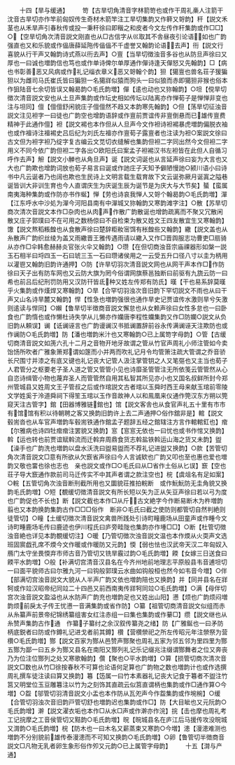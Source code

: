 <!-- { "loadSidebar": true } -->
　　十四【旱与缓通】
　　笴【古旱切角清音字林箭笴也或作干周礼槀人注箭干沈音古旱切亦作竿前匈奴传生奇材木箭竿注工旱切集韵又作簳又哿韵】秆【説文禾茎也从禾旱声引春秋传或投一秉秆徐曰即稭之和皮者今文左传作秆集韵或作□□】○【空旱切角次清音説文刚直也从□古信字从巛取其不舎昼夜引论语如也广韵强直也又和乐貌或作偘唐薛延陁传偘偘不千虚誉又翰韵论语去声】衎【説文行喜貌从行干声又翰韵诗式燕以衎去声】○亶【当旱切徴浊音多谷也从防旦声徐曰又厚也一曰诚也増韵信也笃也或作单诗俾尔单厚通作僤诗逢天僤怒又先翰韵】□【病也书彰善恶又风病或作礼记缁衣章义恶又哿翰个韵】狚【獦亶也兽名荘子猨猵狚以为雌司马氏崔氏皆曰猵狚一名獦牂似猿而狗头一曰似狼而赤即獦狚非猴也俗本作狙陆音七余切皆误又翰曷韵○毛氏韵増】僤【逺也动也又狝翰韵】○坦【傥旱切徴次清音説文安也从土旦声集韵或作坛史相如传坛以陆离亦作惮荀子是惮惮非变也注与坦同】儃【儃儃舒闲貌庄子儃儃然不趋又本韵寒先翰韵】○但【荡旱切征浊音説文注见袒字一曰徒也广韵空也增韵语辞或作亶前贾谊传非亶倒悬而已雄传亶费精神于此通作儃】袒【説文裼也本作但从人旦声今文作袒诗袒裼暴虎増韵偏脱衣袖也或作襢诗注襢裼史吕后纪为刘氏左襢亦作亶荀子露亶者也注读为袒○案説文徐曰古文但为袒字袒乃绽字复古编云文苋切衣缝解也集韵但袒二字同出然今文但袒二字用义不同今依广韵但袒二字各出○欧阳氏曰案孟子袒裼汉书左袒皆在此但人自循习呼作去声】觛【説文小觯也从角旦声】诞【説文词诞也从言延声徐曰妄为大言也又大也广韵欺也增韵词放也荀子易言曰诞或作訑庄子天知予僻陋慢訑○颍川语小曰诗书中凡云诞者乃也阔也欺也生民诗上文明言载生载育故下文云诞弥厥月诞寘之隘巷诞皆训大非训生育也今人直谓庆生为庆诞生辰为诞节是为庆大与大节矣】蜑【蛮属南夷海种集韵或作防亦书作蜒】惮【劳也诗哀我惮人又哿个翰曷韵○毛氏韵増】潬【江东呼水中沙処为潬今河阳县南有中潬城又狝翰韵又寒韵滩字注】○散【苏旱切商次清次音説文本作□杂肉也从肉声作散广韵散诞也增韵疏离而不聚又冗散闲散又庄子郭璞曰不在可用之数杨倞曰不自检束为散又姓文王四友散宜生又寒翰韵】馓【説文熬稻粻餭也从食散声徐曰楚辞粔籹宻饵有枨餭些又翰韵】繖【説文盖也从糸散声广韵织丝绫为盖又雨繖晋王雅传遇雨请以繖入又作□晋舆服志功曹吏□扇骑从亦作□伞韩愈赫赫炎官张火伞又翰韵】○瓒【在但切商浊音宗庙祼器形如槃一説玉石相半曰埒四玉一石曰琥三玉一石曰瓒诸侯用之一云受五升口径八寸以圭为柄用以灌鬯又翰韵旧韵许通押】○防【许旱切羽次清音説文网也从网干声本作□作防徐曰天子出有防车网也又云防大旗为罔今俗谓网旗蔡邕独断曰前驱有九旒云防一曰希也前吕后纪刑罚防用又汉防幵皆氐种又姓左传郑有防氏】暵【干也易系辞莫暵乎火集韵或作熯焊又寒翰韵】○旱【合罕切羽浊次音旧韵下罕切説文不雨也从曰干声又山名诗旱麓又翰韵】悍【性急也増韵强很也通作旱史记贾谊传水激则旱兮矢激则逺读与悍同】○嬾【鲁旱切半徴商音説文懈怠也从女赖声徐曰女性多怠也一曰卧食也广韵惰也或作懒杜诗失学从儿懒亦作孏唐李程性孏集韵又作□防孄○説文从负旧韵从頼误】谰【诋谰诬言也广韵谩谰汉书抵谰置辞前谷永传满谰诬天注欺防也或作谰防○毛氏韵増】防【潘也増韵米汁也又寒翰韵○已上属笴字母韵】○管【古缓切商清音説文如箎六孔十二月之音物开地牙故谓之管从竹官声周礼小师注管如今卖饴饧所吹者广雅象箫郑谓如篴而小并两而吹礼记月令均管箫注疏大管谓之乔音骄长尺围寸并漆之有底又键也礼记丧大记管人汲注掌管钥之人又笔彄也又主当也荀子人君管分之枢要老子圣人道之管又管管小见也诗靡圣管管注无所依笺云管管然从心自恣诗缉管小物也蔑弃圣人而管管然自用其私智其所见亦小也又国名叔鲜所封今郑州管城县又姓周文王子管叔之后或作琯説文古者琯以玉舜时西王母来献玉琯前零陵文学姓奚于泠道舜祠下得笙玉琯以玉作音故神人以和鳯凰来仪通作筦汉东方朔以筦窥天注古管字】錧【田器博雅链錧也】馆【説文客舎也从食官声礼五十里有市市有馆馆有积以待朝聘之客又换韵旧韵许上去二声通押○俗作舘非是】輨【説文毂耑沓也从车官声増韵车毂耑铁通作錧孟子题辞五经之錧辖注方言作輨輨釭也】痯【尔雅病也诗四牡痯痯注罢貌又换韵】悹【悹悹无依也一曰忧也或书作悺又换韵】斡【运也转也前贾谊赋斡流而迁斡弃周鼎食货志斡盐铁斡运山海之货又未韵】盥【澡手也广韵洗也増韵以盘水沃洗曰盥易盥而不荐礼记进盥又换韵】○款【苦管切角次清音説文□意有所欲从欠窾省声徐曰今人言诚欵也广韵又叩也至也惠也爱也増韵又敬也畱也徐也志也　亲也説文或作□○毛氏曰从□省作土俗从匕误】窾【空也荘子导大窾通作款前司马迁传实不中其声者谓之款注空也】梡【虞俎名有足如案】○輐【五管切角次浊音断刑截所用也又圜貌荘推拍輐断　或作魭魭防无圭角貌又换韵毛氏韵増】○短【覩缓切徴清音説文有所长短以矢为正从矢豆声徐曰若以弓为度也广韵促也不长也】断【説文截也本作□从斤古文絶字今作断易断木为杵増韵翦也又本韵换韵集韵古作□□□俗作　断非○毛氏曰截之使防则都管切自然判絶则徒管切】○疃【土缓切徴次清音説文禽兽所践处引诗町疃鹿场从田童声或作畽今文诗町畽鹿场毛传曰鹿迹也伊川程氏曰庐旁畦陇也集韵亦作堹□□】○断【杜管切徴浊音絶也详见本韵覩缓切注】○暖【乃管切徴次浊音説文温也本作煗从火耎声文选班固賔戯孔席不煗今文作暖或作暖防又元韵】愞【弱也怯也汉武帝天汉二年匈奴入鴈门太守坐畏愞弃市师古音乃管切又铣旱霰过韵○毛氏韵増】餪【女嫁三日送食曰餪平水韵増】○般【补满切宫清音汉县名在今齐州地前地理志平原般县韦音逋坦切一曰面平貌师古曰尔雅九河一曰钩般郭璞云水曲如钩般桓也然今如韦音今増】○伴【部满切宫浊音説文大貌从人半声广韵又依也増韵陪也又换韵】并【同并县名在牂牱或作竝汉昭帝纪同竝二十四邑又前西南夷传牂牱同竝○毛氏韵増】○满【母伴切宫次浊音説文盈溢也从水防声广韵充也増韵足也又姓出山阳】懑【烦也广韵烦闷増韵烦前戾太子传王忧懑一音满集韵或省作防】○纂【祖管切商清音説文似组而赤从糸纂声前景帝纪锦绣纂组害女红注赤组一曰集也集韵或作繤□】缵【説文继也从糸赞声集韵古作通　作纂子纂纣之余汉叙传纂尧之绪】防【广雅鋋也一曰矛防柄底鋭者曰防或作鐏礼记进戈者前其鐏】欑【营欑禜祀之所左传昭元年注禜祭为营欑○毛氏韵増】酂【説文百家为酂从邑赞声酂聚也周礼五家为邻五邻为里四里为酂五酂为鄙一曰五乡为酂又县名在南阳又酂列礼记乐记缀兆注缀谓酂舞者之位又奔丧乃为位注位酂列之处又寒歌翰韵】儹【聚也○平水韵増】○算【损管切商次清次音説文□数也从竹□徐按春秋不可算也论语何足算也广韵物之数也増韵计也或作选撰周礼撰车徒注读曰算又换韵】篹【笾属一曰竹本素器礼记丧大记食于篹者不盥注竹筥又明堂位玉豆雕篹注以竹为之刻饰其直疏云似筥直谓柄也集韵或作□通作算○今増】○盌【邬管切羽清音説文小盂也本作防从瓦夗声今作盌集韵或作埦椀】○缓【合管切羽浊次音旧韵戸管切舒也増韵迟也集韵或作□】防【大目眦也又元阮韵○毛氏韵增】澣【説文濯衣垢也本作□从水□声或作澣亦作浣】捖【击也摩也周礼考工记捖摩之工音侯管切又黠韵○毛氏韵増】晥【晥城县名在庐江后马援传攻没晥城又潸韵○毛氏韵増】梡【防木也一曰木名又薪蒸束又寒韵○今増】漶【漫漶难测也増韵不分别貌前雄传泰漫漶而不可知又换韵○毛氏韵増】○卵【鲁管切半徴商音説文□凡物无乳者卵生象形俗作夘又元韵○已上属管字母韵】
　　十五【潸与产通】
